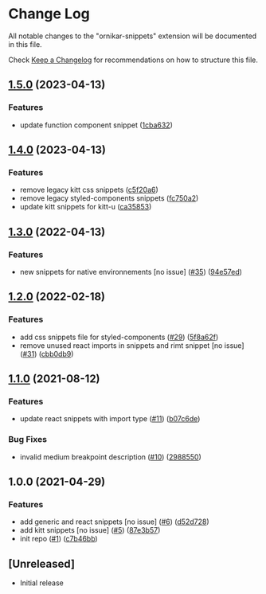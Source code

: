# Change Log

All notable changes to the "ornikar-snippets" extension will be documented in this file.

Check [Keep a Changelog](http://keepachangelog.com/) for recommendations on how to structure this file.

## [1.5.0](https://www.github.com/ornikar/vscode-frontend-extension/compare/v1.4.0...v1.5.0) (2023-04-13)


### Features

* update function component snippet ([1cba632](https://www.github.com/ornikar/vscode-frontend-extension/commit/1cba632a278ca3bb653b91b0e89cf422c35dce40))

## [1.4.0](https://www.github.com/ornikar/vscode-frontend-extension/compare/v1.3.0...v1.4.0) (2023-04-13)


### Features

* remove legacy kitt css snippets ([c5f20a6](https://www.github.com/ornikar/vscode-frontend-extension/commit/c5f20a6e65e5b0b86aff1e67799d348dd948fcb3))
* remove legacy styled-components snippets ([fc750a2](https://www.github.com/ornikar/vscode-frontend-extension/commit/fc750a2518b28e5809c64c23bd3f705236f67f56))
* update kitt snippets for kitt-u ([ca35853](https://www.github.com/ornikar/vscode-frontend-extension/commit/ca3585356ccc7876a00533c784d2fd73c92b91d7))

## [1.3.0](https://www.github.com/ornikar/vscode-frontend-extension/compare/v1.2.0...v1.3.0) (2022-04-13)


### Features

* new snippets for native environnements [no issue] ([#35](https://www.github.com/ornikar/vscode-frontend-extension/issues/35)) ([94e57ed](https://www.github.com/ornikar/vscode-frontend-extension/commit/94e57ede29fafcfc39d8577ac2ff57819506c3e4))

## [1.2.0](https://www.github.com/ornikar/vscode-frontend-extension/compare/v1.1.0...v1.2.0) (2022-02-18)


### Features

* add css snippets file for styled-components ([#29](https://www.github.com/ornikar/vscode-frontend-extension/issues/29)) ([5f8a62f](https://www.github.com/ornikar/vscode-frontend-extension/commit/5f8a62f297d3dec3382b880ad3ab8195811563e5))
* remove unused react imports in snippets and rimt snippet [no issue] ([#31](https://www.github.com/ornikar/vscode-frontend-extension/issues/31)) ([cbb0db9](https://www.github.com/ornikar/vscode-frontend-extension/commit/cbb0db9f0501e1bc4c7b326bb399ef1e979a60c3))

## [1.1.0](https://www.github.com/ornikar/vscode-frontend-extension/compare/v1.0.0...v1.1.0) (2021-08-12)


### Features

* update react snippets with import type ([#11](https://www.github.com/ornikar/vscode-frontend-extension/issues/11)) ([b07c6de](https://www.github.com/ornikar/vscode-frontend-extension/commit/b07c6de846586729f78ebbe5bf5aa2a43f5c14dd))


### Bug Fixes

* invalid medium breakpoint description ([#10](https://www.github.com/ornikar/vscode-frontend-extension/issues/10)) ([2988550](https://www.github.com/ornikar/vscode-frontend-extension/commit/298855073b5a4c029a82bdca42d06cc1c30ab5b3))

## 1.0.0 (2021-04-29)


### Features

* add generic and react snippets [no issue] ([#6](https://www.github.com/ornikar/vscode-frontend-extension/issues/6)) ([d52d728](https://www.github.com/ornikar/vscode-frontend-extension/commit/d52d72872a70c7e3a45ccd2962f0075c6b79ad89))
* add kitt snippets [no issue] ([#5](https://www.github.com/ornikar/vscode-frontend-extension/issues/5)) ([87e3b57](https://www.github.com/ornikar/vscode-frontend-extension/commit/87e3b57b3e05639fa21167409f04f885c910367f))
* init repo ([#1](https://www.github.com/ornikar/vscode-frontend-extension/issues/1)) ([c7b46bb](https://www.github.com/ornikar/vscode-frontend-extension/commit/c7b46bbc2a5916e97336a81f07ae25cd4000ce5b))

## [Unreleased]

- Initial release

